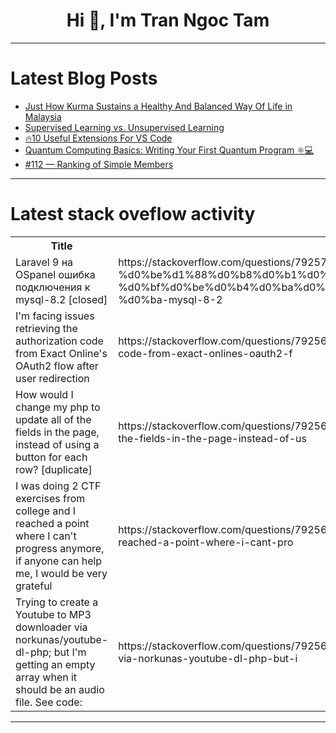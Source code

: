 <h1 align="center">Hi 👋, I'm Tran Ngoc Tam</h1>

---

# Latest Blog Posts 
<!-- BLOG-POST-LIST:START -->
- [Just How Kurma Sustains a Healthy And Balanced Way Of Life in Malaysia](https://dev.to/pantrywillow3/just-how-kurma-sustains-a-healthy-and-balanced-way-of-life-in-malaysia-70a)
- [Supervised Learning vs. Unsupervised Learning](https://dev.to/askyt/supervised-learning-vs-unsupervised-learning-3chh)
- [🔥10 Useful Extensions For VS Code](https://dev.to/anthonymax/10-useful-extensions-for-vs-code-59k4)
- [Quantum Computing Basics: Writing Your First Quantum Program ⚛️💻](https://dev.to/info_generalhazedawn_a3d/quantum-computing-basics-writing-your-first-quantum-program-3674)
- [#112 — Ranking of Simple Members](https://dev.to/judith677/112-ranking-of-simple-members-374c)
<!-- BLOG-POST-LIST:END -->

---

# Latest stack oveflow activity
<table>
  <tr><th>Title</th><th>Link</th></tr>
  <!-- STACKOVERFLOW:START --><tr><td>Laravel 9 на OSpanel ошибка подключения к mysql-8.2 [closed]</td><td>https://stackoverflow.com/questions/79257040/laravel-9-%d0%bd%d0%b0-ospanel-%d0%be%d1%88%d0%b8%d0%b1%d0%ba%d0%b0-%d0%bf%d0%be%d0%b4%d0%ba%d0%bb%d1%8e%d1%87%d0%b5%d0%bd%d0%b8%d1%8f-%d0%ba-mysql-8-2</td></tr><tr><td>I&#39;m facing issues retrieving the authorization code from Exact Online&#39;s OAuth2 flow after user redirection</td><td>https://stackoverflow.com/questions/79256968/im-facing-issues-retrieving-the-authorization-code-from-exact-onlines-oauth2-f</td></tr><tr><td>How would I change my php to update all of the fields in the page, instead of using a button for each row? [duplicate]</td><td>https://stackoverflow.com/questions/79256963/how-would-i-change-my-php-to-update-all-of-the-fields-in-the-page-instead-of-us</td></tr><tr><td>I was doing 2 CTF exercises from college and I reached a point where I can&#39;t progress anymore, if anyone can help me, I would be very grateful</td><td>https://stackoverflow.com/questions/79256892/i-was-doing-2-ctf-exercises-from-college-and-i-reached-a-point-where-i-cant-pro</td></tr><tr><td>Trying to create a Youtube to MP3 downloader via norkunas/youtube-dl-php; but I&#39;m getting an empty array when it should be an audio file. See code:</td><td>https://stackoverflow.com/questions/79256867/trying-to-create-a-youtube-to-mp3-downloader-via-norkunas-youtube-dl-php-but-i</td></tr><!-- STACKOVERFLOW:END -->
</table>

---


